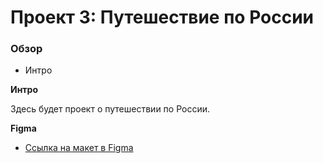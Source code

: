 # Проект 3: Путешествие по России

### Обзор
* Интро


**Интро**

Здесь будет проект о путешествии по России.

**Figma**

* [Ссылка на макет в Figma](https://alexandr198101.github.io/russian-travel/index.html)


